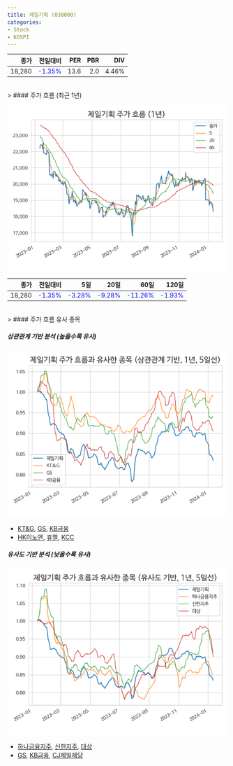 ```yaml
---
title: 제일기획 (030000)
categories:
- Stock
- KOSPI
---
```


|종가|전일대비|PER|PBR|DIV|
|---:|-------:|--:|--:|--:|
|18,280|<span style="color: blue">-1.35%</span>|13.6|2.0|4.46%|

<!-- more -->
<br>
> #### 주가 흐름 (최근 1년)

![030000](/assets/images/stock/030000.png)

|종가|전일대비|5일|20일|60일|120일|
|---:|-------:|--:|---:|---:|----:|
|18,280|<span style="color: blue">-1.35%</span>|<span style="color: blue">-3.28%</span>|<span style="color: blue">-9.28%</span>|<span style="color: blue">-11.26%</span>|<span style="color: blue">-1.93%</span>|

<br>
> #### 주가 흐름 유사 종목

##### 상관관계 기반 분석 (높을수록 유사)
![030000](/assets/images/stock/030000_corr.png)
- [KT&G](/033780/), [GS](/078930/), [KB금융](/105560/)
- [HK이노엔](/195940/), [휴젤](/145020/), [KCC](/002380/)

##### 유사도 기반 분석 (낮을수록 유사)	
![030000](/assets/images/stock/030000_sim.png)
- [하나금융지주](/086790/), [신한지주](/055550/), [대상](/001680/)
- [GS](/078930/), [KB금융](/105560/), [CJ제일제당](/097950/)